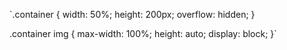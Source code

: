 `.container {
  width: 50%;
  height: 200px;
  overflow: hidden;
}
 
.container img {
  max-width: 100%;
  height: auto;
  display: block;
}`